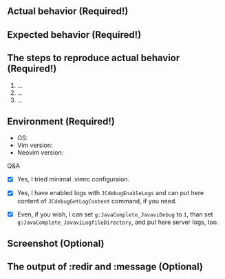 ## Actual behavior (Required!)


## Expected behavior (Required!)


## The steps to reproduce actual behavior (Required!)
 1. ...
 2. ...
 3. ...


## Environment (Required!)
 * OS:
 * Vim version:
 * Neovim version:


Q&A
- [x] Yes, I tried minimal .vimrc configuraion.
- [x] Yes, I have enabled logs with `JCdebugEnableLogs` and can put here content of `JCdebugGetLogContent` command, if you need.
- [x] Even, if you wish, I can set `g:JavaComplete_JavaviDebug` to `1`, than set `g:JavaComplete_JavaviLogfileDirectory`, and put here server logs, too.


## Screenshot (Optional)


## The output of :redir and :message (Optional)
